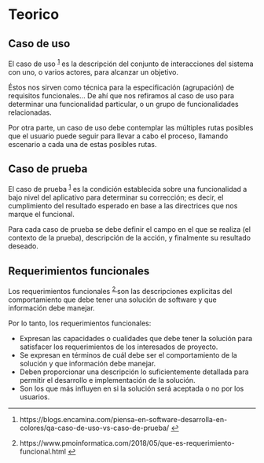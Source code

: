 # Teorico

## Caso de uso

El caso de uso <sup id="fnref:1"><a href="#fn:1" rel="footnote">1</a></sup> es la descripción del conjunto de interacciones del sistema con uno, o varios actores, para alcanzar un objetivo.

Éstos nos sirven como técnica para la especificación (agrupación) de requisitos funcionales… De ahí que nos refiramos al caso de uso para determinar una funcionalidad particular, o un grupo de funcionalidades relacionadas.

Por otra parte, un caso de uso debe contemplar las múltiples rutas posibles que el usuario puede seguir para llevar a cabo el proceso, llamando escenario a cada una de estas posibles rutas.

## Caso de prueba

El caso de prueba <sup id="fnref:1"><a href="#fn:1" rel="footnote">1</a></sup>  es la condición establecida sobre una funcionalidad a bajo nivel del aplicativo para determinar su corrección; es decir, el cumplimiento del resultado esperado en base a las directrices que nos marque el funcional.

Para cada caso de prueba se debe definir el campo en el que se realiza (el contexto de la prueba), descripción de la acción, y finalmente su resultado deseado.

## Requerimientos funcionales

Los requerimientos funcionales <sup id="fnref:2"><a href="#fn:2" rel="footnote">  2  </a></sup>   son las descripciones explicitas del comportamiento que debe tener una solución de software y que información debe manejar.


Por lo tanto, los requerimientos funcionales:

- Expresan las capacidades o cualidades que debe tener la solución para satisfacer los requerimientos de los interesados de proyecto.
- Se expresan en términos de cuál debe ser el comportamiento de la solución y que información debe manejar.
- Deben proporcionar una descripción lo suficientemente detallada para permitir el desarrollo e implementación de la solución.
- Son los que más influyen en si la solución será aceptada o no por los usuarios.




<div id="footnotes">
<hr>
<ol>
<li id="fn:1">
<p> https://blogs.encamina.com/piensa-en-software-desarrolla-en-colores/qa-caso-de-uso-vs-caso-de-prueba/ <a href="#fnref:1" rev="footnote">↩</a></p>

<li id="fn:2">
<p> https://www.pmoinformatica.com/2018/05/que-es-requerimiento-funcional.html <a href="#fnref:2" rev="footnote">↩</a></p>
</li>
